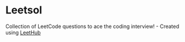 # Leetsol
Collection of LeetCode questions to ace the coding interview! - Created using [LeetHub](https://github.com/QasimWani/LeetHub)
